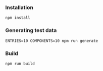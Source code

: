 ### Installation
```
npm install
```

### Generating test data
```
ENTRIES=10 COMPONENTS=10 npm run generate
```

### Build
```
npm run build
```
